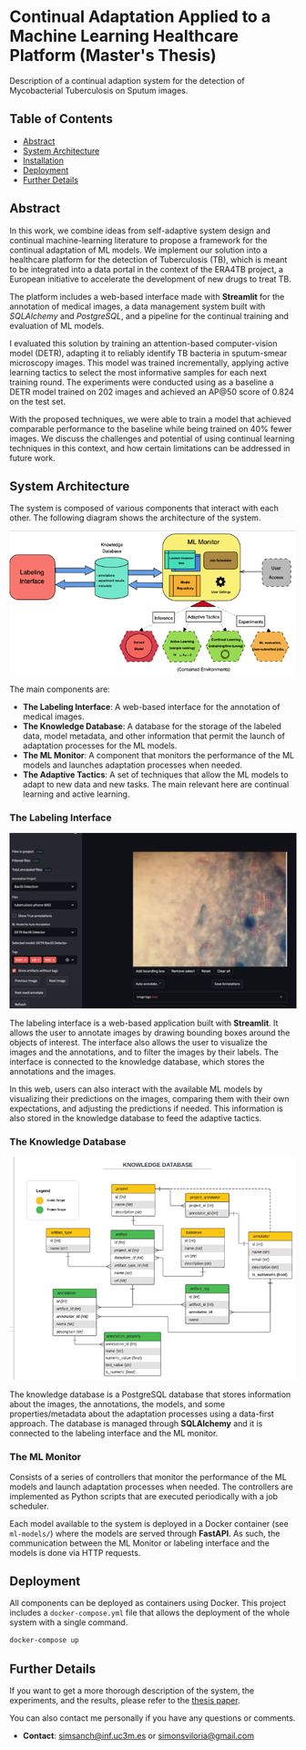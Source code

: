 Continual Adaptation Applied to a Machine Learning Healthcare Platform (Master's Thesis)
==============================

Description of a continual adaption system for the detection of Mycobacterial Tuberculosis on Sputum images.

## Table of Contents

- [Abstract](#introduction)
- [System Architecture](#system-architecture)
- [Installation](#installation)
- [Deployment](#deployment)
- [Further Details](#further-details)

## Abstract

In this work, we combine ideas from self-adaptive system design and continual machine-learning literature to propose a framework for the continual adaptation of ML models. We implement our solution into a healthcare platform for the detection of Tuberculosis (TB), which is meant to be integrated into a data portal in the context of the ERA4TB project, a European initiative to accelerate the development of new drugs to treat TB. 

The platform includes a web-based interface made with **Streamlit** for the annotation of medical images, a data management system built with *SQLAlchemy* and *PostgreSQL*, and a pipeline for the continual training and evaluation of ML models.

I evaluated this solution by training an attention-based computer-vision model (DETR), adapting it to reliably identify TB bacteria in sputum-smear microscopy images. This model was trained incrementally, applying active learning tactics to select the most informative samples for each next training round. The experiments were conducted using as a baseline a DETR model trained on 202 images and achieved an AP@50 score of 0.824 on the test set.

With the proposed techniques, we were able to train a model that achieved comparable
performance to the baseline while being trained on 40% fewer images. We discuss the
challenges and potential of using continual learning techniques in this context, and how
certain limitations can be addressed in future work.

## System Architecture

The system is composed of various components that interact with each other. The following diagram shows the architecture of the system.

![System Architecture](./paper/full_figures/ml-system-proposal.png)

The main components are:

 - **The Labeling Interface**: A web-based interface for the annotation of medical images. 
 - **The Knowledge Database**: A database for the storage of the labeled data, model metadata, and other information that permit the launch of adaptation processes for the ML models.
 - **The ML Monitor**: A component that monitors the performance of the ML models and launches adaptation processes when needed.
- **The Adaptive Tactics**: A set of techniques that allow the ML models to adapt to new data and new tasks. The main relevant here are continual learning and active learning.

### The Labeling Interface

![Labeling Interface](./reports/figures/annotation-platform-capture.png)

The labeling interface is a web-based application built with **Streamlit**. It allows the user to annotate images by drawing bounding boxes around the objects of interest. The interface also allows the user to visualize the images and the annotations, and to filter the images by their labels. The interface is connected to the knowledge database, which stores the annotations and the images.

In this web, users can also interact with the available ML models by visualizing their predictions on the images, comparing them with their own expectations, and adjusting the predictions if needed. This information is also stored in the knowledge database to feed the adaptive tactics.

### The Knowledge Database

![Knowledge Database](./reports/figures/knowledge_db_schema.png)

The knowledge database is a PostgreSQL database that stores information about the images, the annotations, the models, and some properties/metadata about the adaptation processes using a data-first approach. The database is managed through **SQLAlchemy** and it is connected to the labeling interface and the ML monitor.

### The ML Monitor

Consists of a series of controllers that monitor the performance of the ML models and launch adaptation processes when needed. The controllers are implemented as Python scripts that are executed periodically with a job scheduler. 

Each model available to the system is deployed in a Docker container (see `ml-models/`) where the models are served through **FastAPI**. As such, the communication between the ML Monitor or labeling interface and the models is done via HTTP requests. 

## Deployment

All components can be deployed as containers using Docker. This project includes a `docker-compose.yml` file that allows the deployment of the whole system with a single command.

```bash
docker-compose up
```


## Further Details

If you want to get a more thorough description of the system, the experiments, and the results, please refer to the [thesis paper](./paper/main.pdf).
 
 You can also contact me personally if you have any questions or comments.

- **Contact**: [simsanch@inf.uc3m.es](mailto:simsanch@inf.uc3m.es) or [simonsviloria@gmail.com](mailto:simonsviloria@gmail.com)